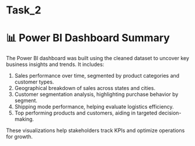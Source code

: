 # Task_2
# 📊 Power BI Dashboard Summary

The Power BI dashboard was built using the cleaned dataset to uncover key business insights and trends. It includes:

1) Sales performance over time, segmented by product categories and customer types.
2) Geographical breakdown of sales across states and cities.
3) Customer segmentation analysis, highlighting purchase behavior by segment.
4) Shipping mode performance, helping evaluate logistics efficiency.
5) Top performing products and customers, aiding in targeted decision-making.

These visualizations help stakeholders track KPIs and optimize operations for growth.

